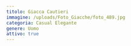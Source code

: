 ```yaml
---
titolo: Giacca Cautieri
immagine: /uploads/Foto_Giacche/foto_489.jpg
categoria: Casual Elegante
genere: Uomo
attivo: true
---
```


